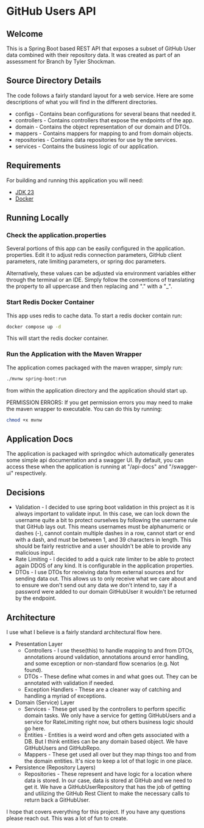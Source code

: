 # GitHub Users API

## Welcome

This is a Spring Boot based REST API that exposes a subset of GitHub User 
data combined with their repository data. It was created as part of an 
assessment for Branch by Tyler Shockman.

## Source Directory Details

The code follows a fairly standard layout for a web service. Here are some 
descriptions of what you will find in the different directories.

- configs - Contains bean configurations for several beans that needed it.
- controllers - Contains controllers that expose the endpoints of the app.
- domain - Contains the object representation of our domain and DTOs.
- mappers - Contains mappers for mapping to and from domain objects.
- repositories - Contains data repositories for use by the services.
- services - Contains the business logic of our application.

## Requirements
For building and running this application you will need:

- <a href=https://www.oracle.com/java/technologies/downloads/#jdk23-linux>JDK 23</a>
- <a href=https://www.docker.com/products/docker-desktop/>Docker</a>

## Running Locally

### Check the application.properties
Several portions of this app can be easily configured in the application.
properties. Edit it to adjust redis connection parameters, GitHub client
parameters, rate limiting parameters, or spring doc parameters.

Alternatively, these values can be adjusted via environment variables either 
through the terminal or an IDE. Simply follow the conventions of translating 
the property to all uppercase and then replacing and "." with a "_".

### Start Redis Docker Container
This app uses redis to cache data. To start a redis docker contain run:
```bash
docker compose up -d
```
This will start the redis docker container.

### Run the Application with the Maven Wrapper

The application comes packaged with the maven wrapper, simply run:
```bash
./mvnw spring-boot:run
```
from within the application directory and the application should start up.

PERMISSION ERRORS: If you get permission errors you may need to make the 
maven wrapper to executable. You can do this by running:
```bash
chmod +x mvnw
```

## Application Docs

The application is packaged with springdoc which automatically generates 
some simple api documentation and a swagger UI. By default, you can access 
these when the application is running at "/api-docs" and "/swagger-ui" 
respectively.

## Decisions
- Validation - I decided to use spring boot validation in this project as it 
  is always important to validate input. In this case, we can lock down the 
  username quite a bit to protect ourselves by following the username rule 
  that GitHub lays out. This means usernames must be alphanumeric or dashes 
  (-), cannot contain multiple dashes in a row, cannot start or end with a 
  dash, and must be between 1, and 39 characters in length. This should be 
  fairly restrictive and a user shouldn't be able to provide any malicious 
  input.
- Rate Limiting - I decided to add a quick rate limiter to be able to 
  protect again DDOS of any kind. It is configurable in the application 
  properties.
- DTOs - I use DTOs for receiving data from external sources and for sending 
  data out. This allows us to only receive what we care about and to ensure 
  we don't send out any data we don't intend to, say if a password were 
  added to our domain GitHubUser it wouldn't be returned by the endpoint.

## Architecture
I use what I believe is a fairly standard architectural flow here.
- Presentation Layer
  - Controllers - I use these(this) to handle mapping to and from DTOs, 
    annotations around validation, annotations around error handling, and 
    some exception or non-standard flow scenarios (e.g. Not found).
  - DTOs - These define what comes in and what goes out. They can be 
    annotated with validation if needed.
  - Exception Handlers - These are a cleaner way of catching and handling a 
    myriad of exceptions.
- Domain (Service) Layer
  - Services - These get used by the controllers to perform specific domain 
    tasks. We only have a service for getting GitHubUsers and a service for 
    RateLimiting right now, but others business logic should go here.
  - Entities - Entities is a weird word and often gets associated with a DB. 
    But I think entities can be any domain based object. We have GitHubUsers 
    and GitHubRepo.
  - Mappers - These get used all over but they map things too and from the 
    domain entities. It's nice to keep a lot of that logic in one place.
- Persistence (Repository Layers)
  - Repositories - These represent and have logic for a location where data 
    is stored. In our case, data is stored at GitHub and we need to get it. 
    We have a GitHubUserRepository that has the job of getting and utilizing 
    the GitHub Rest Client to make the necessary calls to return back a 
    GitHubUser.

I hope that covers everything for this project. If you have any questions 
please reach out.  This was a lot of fun to create.